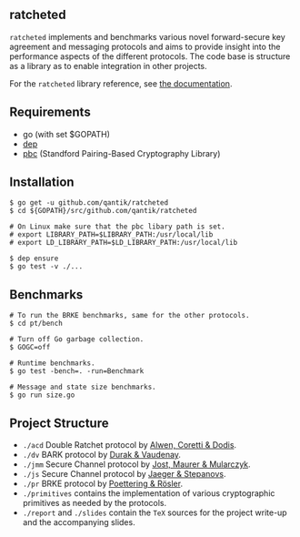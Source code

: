 ## ratcheted
`ratcheted` implements and benchmarks various novel forward-secure key agreement and
messaging protocols and aims to provide insight into the performance aspects of the different
protocols. The code base is structure as a library as to enable integration in other projects.

For the `ratcheted` library reference, see [the documentation](https://godoc.org/github.com/qantik/ratcheted).  

## Requirements
 - go (with set $GOPATH)
 - [dep](https://github.com/golang/dep)
 - [pbc](https://github.com/Nik-U/pbc) (Standford Pairing-Based Cryptography Library)

## Installation
```
$ go get -u github.com/qantik/ratcheted
$ cd ${GOPATH}/src/github.com/qantik/ratcheted

# On Linux make sure that the pbc libary path is set.
# export LIBRARY_PATH=$LIBRARY_PATH:/usr/local/lib
# export LD_LIBRARY_PATH=$LD_LIBRARY_PATH:/usr/local/lib 

$ dep ensure
$ go test -v ./...
````

## Benchmarks
```
# To run the BRKE benchmarks, same for the other protocols.
$ cd pt/bench

# Turn off Go garbage collection.
$ GOGC=off

# Runtime benchmarks.
$ go test -bench=. -run=Benchmark

# Message and state size benchmarks.
$ go run size.go
```

## Project Structure
- `./acd` Double Ratchet protocol by [Alwen, Coretti & Dodis](https://eprint.iacr.org/2018/1037).
- `./dv` BARK protocol by [Durak & Vaudenay](https://eprint.iacr.org/2018/889).
- `./jmm` Secure Channel protocol by [Jost, Maurer & Mularczyk](https://eprint.iacr.org/2018/954).
- `./js` Secure Channel protocol by [Jaeger & Stepanovs](https://eprint.iacr.org/2018/553).
- `./pr` BRKE protocol by [Poettering & Rösler](https://eprint.iacr.org/2018/296).
- `./primitives` contains the implementation of various cryptographic primitives as needed by the protocols.
- `./report` and `./slides` contain the `TeX` sources for the project write-up and the accompanying slides.
